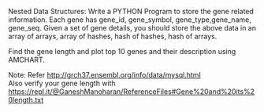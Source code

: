 Nested Data Structures:
Write a PYTHON Program to store the gene related information. Each gene has gene_id, gene_symbol, gene_type,gene_name, gene_seq. Given a set of gene details, you should store the above data in an array of arrays, array of hashes, hash of hashes, hash of arrays.

 

Find the gene length and plot top 10 genes and their description using AMCHART.

Note: Refer http://grch37.ensembl.org/info/data/mysql.html  
Also verify your gene length with  https://repl.it/@GaneshManoharan/ReferenceFiles#Gene%20and%20its%20length.txt  
